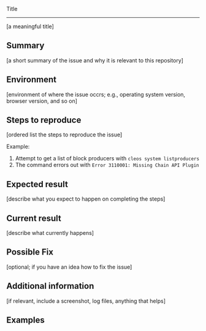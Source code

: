 Title

---

[a meaningful title]

## Summary

[a short summary of the issue and why it is relevant to this repository]

## Environment

[environment of where the issue occrs; e.g., operating system version, browser version, and so on]

## Steps to reproduce

[ordered list the steps to reproduce the issue]

Example:

1. Attempt to get a list of block producers with `cleos system listproducers`
2. The command errors out with `Error 3110001: Missing Chain API Plugin`

## Expected result

[describe what you expect to happen on completing the steps]

## Current result

[describe what currently happens]

## Possible Fix

[optional; if you have an idea how to fix the issue]

## Additional information

[if relevant, include a screenshot, log files, anything that helps]

## Examples
